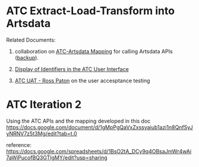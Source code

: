 ATC Extract-Load-Transform into Artsdata
========================

Related Documents:
1. collaboration on [ATC-Artsdata Mapping](https://docs.google.com/document/d/1eTiR_we7RJhxakn-v8R8k5I9npn24yDMfjYiVFeSo6Q/edit?tab=t.0) for calling Artsdata APIs ([backup](https://docs.google.com/document/d/19YNY_mQ0lgWKHCJ1C_2txPElG8IZj3Y2kBJw1FzAjbg/edit?tab=t.0)).

2. [Display of Identifiers in the ATC User Interface](https://docs.google.com/document/d/1-TTK2qHw30u5cG3j9auktZwxJwmhBfJpfgyKPe8FWIQ/edit?tab=t.0#heading=h.flrpszbkqa31)
3. [ATC UAT - Ross Paton](https://docs.google.com/document/d/1fEE-b1Jv37NIhKG5B_oS4pH4UpIHfA-22blRun4SryQ/edit?tab=t.0#heading=h.tahucxxalii3) on the user accesptance testing

ATC Iteration 2
================
Using the ATC APIs and the mapping developed in this doc https://docs.google.com/document/d/1gMpPgQaVxZxssyaiub1azj1n8QnfSyJyNRNV7z5t3Mg/edit?tab=t.0

reference: https://docs.google.com/spreadsheets/d/1BsO2tA_DCy9q4OBsaJmWr4wAi7aWiPucofBQ3GTIgMY/edit?usp=sharing

